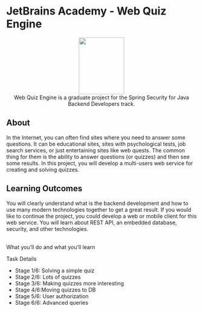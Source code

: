 <h1>JetBrains Academy - Web Quiz Engine</h1>

<p align="center">
<img src="https://github.com/ReudyMiguel20/Number-Base-Converter-Java/assets/87297026/05c11937-6f8c-4c4f-9745-cc367e823d34" width=120 height =150>
  <br>
Web Quiz Engine is a graduate project for the Spring Security for Java Backend Developers track.
</p>



<h2>About</h2>
In the Internet, you can often find sites where you need to answer some questions. It can be educational sites, sites with psychological tests, job search services, or just entertaining sites like web quests. The common thing for them is the ability to answer questions (or quizzes) and then see some results. In this project, you will develop a multi-users web service for creating and solving quizzes.

<h2>Learning Outcomes</h2>
You will clearly understand what is the backend development and how to use many modern technologies together to get a great result. If you would like to continue the project, you could develop a web or mobile client for this web service. You will learn about REST API, an embedded database, security, and other technologies.

<p><br>What you’ll do and what you’ll learn</p>

Task Details

<ul>
<li>Stage 1/6: Solving a simple quiz</li>
<li>Stage 2/6: Lots of quizzes</li>
<li>Stage 3/6: Making quizzes more interesting</li>
<li>Stage 4/6:Moving quizzes to DB</li>
<li>Stage 5/6: User authorization</li>
<li>Stage 6/6: Advanced queries</li>
</ul>
